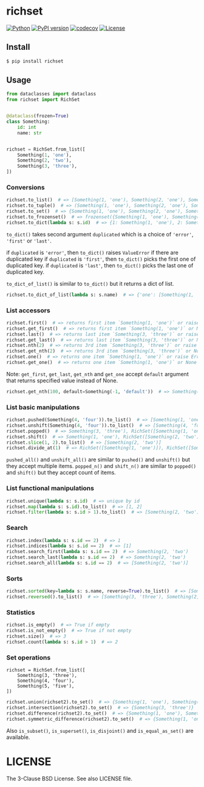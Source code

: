# richset

[![Python](https://img.shields.io/pypi/pyversions/richset.svg)](https://badge.fury.io/py/richset)
[![PyPI version](https://img.shields.io/pypi/v/richset.svg)](https://pypi.python.org/pypi/richset/)
[![codecov](https://codecov.io/gh/kitsuyui/python-richset/branch/main/graph/badge.svg?token=LH210UT9Q0)](https://codecov.io/gh/kitsuyui/python-richset)
[![License](https://img.shields.io/badge/License-BSD%203--Clause-blue.svg)](https://opensource.org/licenses/BSD-3-Clause)

## Install

```sh
$ pip install richset
```

## Usage

```python
from dataclasses import dataclass
from richset import RichSet


@dataclass(frozen=True)
class Something:
    id: int
    name: str


richset = RichSet.from_list([
    Something(1, 'one'),
    Something(2, 'two'),
    Something(3, 'three'),
])
```

### Conversions

```python
richset.to_list()  # => [Something(1, 'one'), Something(2, 'one'), Something(3, 'three')]
richset.to_tuple()  # => (Something(1, 'one'), Something(2, 'one'), Something(3, 'three'))
richset.to_set()  # => {Something(1, 'one'), Something(2, 'one'), Something(3, 'three')}
richset.to_frozenset()  # => frozenset({Something(1, 'one'), Something(2, 'one'), Something(3, 'three')})
richset.to_dict(lambda s: s.id)  # => {1: Something(1, 'one'), 2: Something(2, 'one'), 3: Something(3, 'three')}
```

`to_dict()` takes second argument `duplicated` which is a choice of `'error'`, `'first'` or `'last'`.

if `duplicated` is `'error'`, then `to_dict()` raises `ValueError` if there are duplicated key
if `duplicated` is `'first'`, then `to_dict()` picks the first one of duplicated key.
if `duplicated` is `'last'`, then `to_dict()` picks the last one of duplicated key.

`to_dict_of_list()` is similar to `to_dict()` but it returns a dict of list.

```python
richset.to_dict_of_list(lambda s: s.name)  # => {'one': [Something(1, 'john'), Something(2, 'john')], 'three': [Something(3, 'jane')]}
```

### List accessors

```python
richset.first()  # => returns first item `Something(1, 'one')` or raise Error (if empty)
richset.get_first()  # => returns first item `Something(1, 'one')` or None (if empty)
richset.last()  # => returns last item `Something(3, 'three')` or raise Error (if empty)
richset.get_last()  # => returns last item `Something(3, 'three')` or None (if empty)
richset.nth(2)  # => returns 3rd item `Something(3, 'three')` or raise Error (if empty)
richset.get_nth(2)  # => returns 3rd item `Something(3, 'three')` or None (if empty)
richset.one()  # => returns one item `Something(1, 'one')` or raise Error (if empty)
richset.get_one()  # => returns one item `Something(1, 'one')` or None (if empty)
```

Note: `get_first`, `get_last`, `get_nth` and `get_one` accept `default` argument that returns specified value instead of None.

```python
richset.get_nth(100, default=Something(-1, 'default'))  # => Something(-1, 'default')
```

### List basic manipulations

```python
richset.pushed(Something(4, 'four')).to_list()  # => [Something(1, 'one'), Something(2, 'two'), Something(3, 'three'), Something(4, 'four')]
richset.unshift(Something(4, 'four')).to_list()  # => [Something(4, 'four'), Something(1, 'one'), Something(2, 'two'), Something(3, 'three')]
richset.popped()  # => Something(3, 'three'), RichSet([Something(1, 'one'), Something(2, 'two')])
richset.shift()  # => Something(1, 'one'), RichSet([Something(2, 'two'), Something(3, 'three')])
richset.slice(1, 2).to_list()  # => [Something(2, 'two')]
richset.divide_at(1)  # => RichSet([Something(1, 'one')]), RichSet([Something(2, 'two'), Something(3, 'three')])
```

`pushed_all()` and `unshift_all()` are similar to `pushed()` and `unshift()` but they accept multiple items.
`popped_n()` and `shift_n()` are similar to `popped()` and `shift()` but they accept count of items.

### List functional manipulations

```python
richset.unique(lambda s: s.id)  # => unique by id
richset.map(lambda s: s.id).to_list()  # => [1, 2]
richset.filter(lambda s: s.id > 1).to_list()  # => [Something(2, 'two'), Something(3, 'three')]
```

### Search

```python
richset.index(lambda s: s.id == 2)  # => 1
richset.indices(lambda s: s.id == 2)  # => [1]
richset.search_first(lambda s: s.id == 2)  # => Something(2, 'two')
richset.search_last(lambda s: s.id == 2)  # => Something(2, 'two')
richset.search_all(lambda s: s.id == 2)  # => [Something(2, 'two')]
```

### Sorts

```python
richset.sorted(key=lambda s: s.name, reverse=True).to_list()  # => [Something(2, 'two'), Something(3, 'three'), Something(1, 'one')]
richset.reversed().to_list()  # => [Something(3, 'three'), Something(2, 'two'), Something(1, 'one')]
```

### Statistics

```python
richset.is_empty()  # => True if empty
richset.is_not_empty()  # => True if not empty
richset.size()  # => 3
richset.count(lambda s: s.id > 1)  # => 2
```

### Set operations

```
richset = RichSet.from_list([
    Something(3, 'three'),
    Something(4, 'four'),
    Something(5, 'five'),
])
```

```python
richset.union(richset2).to_set()  # => {Something(1, 'one'), Something(2, 'two'), Something(3, 'three'), Something(4, 'four'), Something(5, 'five')}
richset.intersection(richset2).to_set()  # => {Something(3, 'three')}
richset.difference(richset2).to_set()  # => {Something(1, 'one'), Something(2, 'two')}
richset.symmetric_difference(richset2).to_set()  # => {Something(1, 'one'), Something(2, 'two'), Something(4, 'four'), Something(5, 'five')}
```

Also `is_subset()`, `is_superset()`, `is_disjoint()` and `is_equal_as_set()` are available.

# LICENSE

The 3-Clause BSD License. See also LICENSE file.
